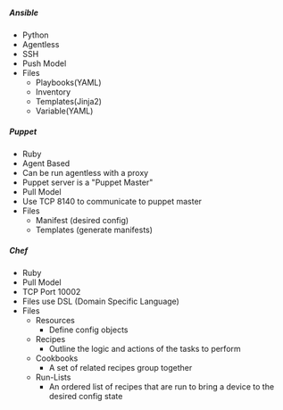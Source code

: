 
##### Ansible

- Python
- Agentless
- SSH
- Push Model
- Files
	- Playbooks(YAML)
	- Inventory
	- Templates(Jinja2)
	- Variable(YAML)

##### Puppet

- Ruby
- Agent Based
- Can be run agentless with a proxy
- Puppet server is a "Puppet Master"
- Pull Model
- Use TCP 8140 to communicate to puppet master
- Files
	- Manifest (desired config)
	- Templates (generate manifests)

##### Chef

- Ruby
- Pull Model
- TCP Port 10002
- Files use DSL (Domain Specific Language)
- Files
	- Resources
		- Define config objects
	- Recipes
		- Outline the logic and actions of the tasks to perform
	- Cookbooks
		- A set of related recipes group together
	- Run-Lists
		- An ordered list of recipes that are run to bring a device to the desired config state



